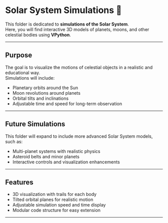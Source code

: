 # Solar System Simulations 🌌

This folder is dedicated to **simulations of the Solar System**.  
Here, you will find interactive 3D models of planets, moons, and other celestial bodies using **VPython**.  

---

## Purpose
The goal is to visualize the motions of celestial objects in a realistic and educational way.  
Simulations will include:
- Planetary orbits around the Sun  
- Moon revolutions around planets  
- Orbital tilts and inclinations  
- Adjustable time and speed for long-term observation  

---

## Future Simulations
This folder will expand to include more advanced Solar System models, such as:
- Multi-planet systems with realistic physics  
- Asteroid belts and minor planets  
- Interactive controls and visualization enhancements  

---

## Features
- 3D visualization with trails for each body  
- Tilted orbital planes for realistic motion  
- Adjustable simulation speed and time display  
- Modular code structure for easy extension  

---


